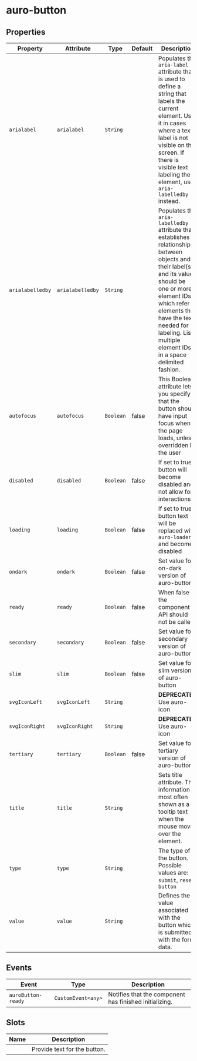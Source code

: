 # auro-button

## Properties

| Property         | Attribute        | Type      | Default | Description                                      |
|------------------|------------------|-----------|---------|--------------------------------------------------|
| `arialabel`      | `arialabel`      | `String`  |         | Populates the `aria-label` attribute that is used to define a string that labels the current element. Use it in cases where a text label is not visible on the screen. If there is visible text labeling the element, use `aria-labelledby` instead. |
| `arialabelledby` | `arialabelledby` | `String`  |         | Populates the `aria-labelledby` attribute that establishes relationships between objects and their label(s), and its value should be one or more element IDs, which refer to elements that have the text needed for labeling. List multiple element IDs in a space delimited fashion. |
| `autofocus`      | `autofocus`      | `Boolean` | false   | This Boolean attribute lets you specify that the button should have input focus when the page loads, unless overridden by the user |
| `disabled`       | `disabled`       | `Boolean` | false   | If set to true button will become disabled and not allow for interactions |
| `loading`        | `loading`        | `Boolean` | false   | If set to true button text will be replaced with `auro-loader` and become disabled |
| `ondark`         | `ondark`         | `Boolean` | false   | Set value for on-dark version of auro-button     |
| `ready`          | `ready`          | `Boolean` | false   | When false the component API should not be called. |
| `secondary`      | `secondary`      | `Boolean` | false   | Set value for secondary version of auro-button   |
| `slim`           | `slim`           | `Boolean` | false   | Set value for slim version of auro-button        |
| `svgIconLeft`    | `svgIconLeft`    | `String`  |         | **DEPRECATED** Use auro-icon                     |
| `svgIconRight`   | `svgIconRight`   | `String`  |         | **DEPRECATED** Use auro-icon                     |
| `tertiary`       | `tertiary`       | `Boolean` | false   | Set value for tertiary version of auro-button    |
| `title`          | `title`          | `String`  |         | Sets title attribute. The information is most often shown as a tooltip text when the mouse moves over the element. |
| `type`           | `type`           | `String`  |         | The type of the button. Possible values are: `submit`, `reset`, `button` |
| `value`          | `value`          | `String`  |         | Defines the value associated with the button which is submitted with the form data. |

## Events

| Event              | Type               | Description                                      |
|--------------------|--------------------|--------------------------------------------------|
| `auroButton-ready` | `CustomEvent<any>` | Notifies that the component has finished initializing. |

## Slots

| Name | Description                  |
|------|------------------------------|
|      | Provide text for the button. |
